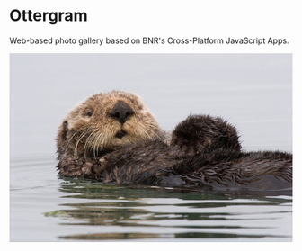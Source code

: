 # Ottergram

Web-based photo gallery based on BNR's Cross-Platform JavaScript Apps.

![alt text](https://github.com/ksenna/Ottergram/blob/master/img/otter1.jpg "Ottergram")
